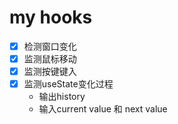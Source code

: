 # my hooks

- [x] 检测窗口变化
- [x] 监测鼠标移动
- [x] 监测按键键入
- [x] 监测useState变化过程
  - 输出history
  - 输入current value 和 next value

